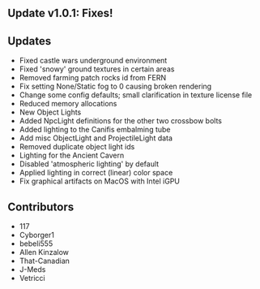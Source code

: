 ## Update v1.0.1: Fixes!

## Updates
* Fixed castle wars underground environment
* Fixed 'snowy' ground textures in certain areas
* Removed farming patch rocks id from FERN
* Fix setting None/Static fog to 0 causing broken rendering
* Change some config defaults; small clarification in texture license file
* Reduced memory allocations
* New Object Lights
* Added NpcLight definitions for the other two crossbow bolts
* Added lighting to the Canifis embalming tube
* Add misc ObjectLight and ProjectileLight data
* Removed duplicate object light ids
* Lighting for the Ancient Cavern
* Disabled 'atmospheric lighting' by default
* Applied lighting in correct (linear) color space
* Fix graphical artifacts on MacOS with Intel iGPU
## Contributors
* 117
* Cyborger1
* bebeli555
* Allen Kinzalow
* That-Canadian
* J-Meds
* Vetricci


